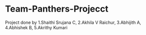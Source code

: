 # Team-Panthers-Projecct

Project done by 
1.Shaithi Srujana C,
2.Akhila V Raichur,
3.Abhijith A,
4.Abhishek B,
5.Akrithy Kumari
